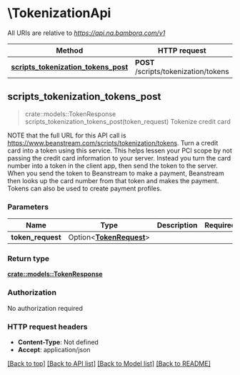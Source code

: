 # \TokenizationApi

All URIs are relative to *https://api.na.bambora.com/v1*

Method | HTTP request | Description
------------- | ------------- | -------------
[**scripts_tokenization_tokens_post**](TokenizationApi.md#scripts_tokenization_tokens_post) | **POST** /scripts/tokenization/tokens | Tokenize credit card



## scripts_tokenization_tokens_post

> crate::models::TokenResponse scripts_tokenization_tokens_post(token_request)
Tokenize credit card

NOTE that the full URL for this API call is https://www.beanstream.com/scripts/tokenization/tokens. Turn a credit card into a token using this service. This helps lessen your PCI scope by not passing the credit card information to your server. Instead you turn the card number into a token in the client app, then send the token to the server. When you send the token to Beanstream to make a payment, Beanstream then looks up the card number from that token and makes the payment. Tokens can also be used to create payment profiles.

### Parameters


Name | Type | Description  | Required | Notes
------------- | ------------- | ------------- | ------------- | -------------
**token_request** | Option<[**TokenRequest**](TokenRequest.md)> |  |  |

### Return type

[**crate::models::TokenResponse**](TokenResponse.md)

### Authorization

No authorization required

### HTTP request headers

- **Content-Type**: Not defined
- **Accept**: application/json

[[Back to top]](#) [[Back to API list]](../README.md#documentation-for-api-endpoints) [[Back to Model list]](../README.md#documentation-for-models) [[Back to README]](../README.md)


